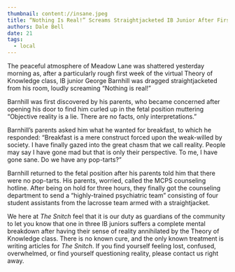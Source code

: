 ```yaml
---
thumbnail: content://insane.jpeg
title: “Nothing Is Real!” Screams Straightjacketed IB Junior After First Week Of ToK
authors: Dale Bell
date: 21
tags:
  - local
---
```


The peaceful atmosphere of Meadow Lane was shattered yesterday morning as, after a particularly rough first week of the virtual Theory of Knowledge class, IB junior George Barnhill was dragged straightjacketed from his room, loudly screaming “Nothing is real!”

Barnhill was first discovered by his parents, who became concerned after opening his door to find him curled up in the fetal position muttering “Objective reality is a lie. There are no facts, only interpretations.” 

Barnhill’s parents asked him what he wanted for breakfast, to which he responded: “Breakfast is a mere construct forced upon the weak-willed by society. I have finally gazed into the great chasm that we call reality. People may say I have gone mad but that is only their perspective. To me, I have gone sane. Do we have any pop-tarts?”

Barnhill returned to the fetal position after his parents told him that there were no pop-tarts. His parents, worried, called the MCPS counseling hotline. After being on hold for three hours, they finally got the counseling department to send a “highly-trained psychiatric team” consisting of four student assistants from the lacrosse team armed with a straightjacket.

We here at *The Snitch* feel that it is our duty as guardians of the community to let you know that one in three IB juniors suffers a complete mental breakdown after having their sense of reality annihilated by the Theory of Knowledge class. There is no known cure, and the only known treatment is writing articles for *The Snitch*. If you find yourself feeling lost, confused, overwhelmed, or find yourself questioning reality, please contact us right away.
